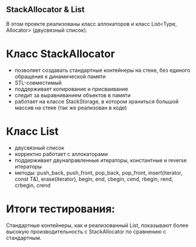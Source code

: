 ## StackAllocator & List
В этом проекте реализованы класс аллокаторов и класс List<Type, Allocator> (двусвязный список).
# Класс StackAllocator
* позволяет создавать стандартные контейнеры на стеке, без единого обращения к динамической памяти
* STL-совместимый
* поддерживает копирование и присваивание
* следит за выравниванием объектов в памяти
* работает на классе StackStorage, в котором храниться большой массив на стеке (так же реализован в коде)

# Класс List
* двусвязный список
* корректно работает с аллокаторами
* поддерживает двунаправленные итераторы, константные и reverse итераторы
* методы: push_back, push_front, pop_back, pop_front, insert(iterator, const T&), erase(iterator), begin, end, cbegin, cend, rbegin, rend, crbegin, crend

# Итоги тестирования:
 Стандартные контейнеры, как и реализованный List, показывают более высокую производительность с StackAllocator по сравнению с стандартным.
